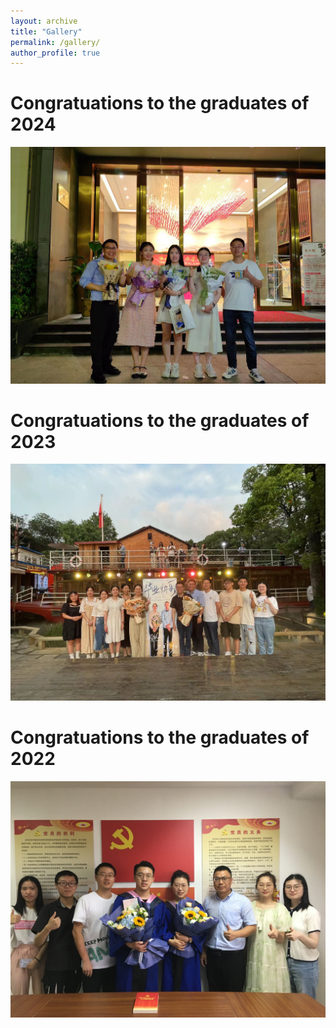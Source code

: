 ```yaml
---
layout: archive
title: "Gallery"
permalink: /gallery/
author_profile: true
---
```


# Congratuations to the graduates of 2024

<img src='/images/gallery/Graduation_2024.jpg'> 

# Congratuations to the graduates of 2023

<img src='/images/gallery/Graduation_2023.jpg'> 

# Congratuations to the graduates of 2022

<img src='/images/gallery/Graduation_2022.JPG'> 
